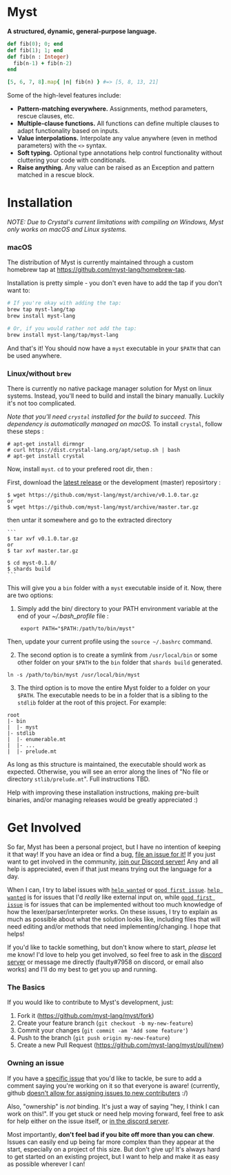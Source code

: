 # Myst

**A structured, dynamic, general-purpose language.**

```ruby
def fib(0); 0; end
def fib(1); 1; end
def fib(n : Integer)
  fib(n-1) + fib(n-2)
end

[5, 6, 7, 8].map{ |n| fib(n) } #=> [5, 8, 13, 21]
```

Some of the high-level features include:

- **Pattern-matching everywhere.** Assignments, method parameters, rescue clauses, etc.
- **Multiple-clause functions.** All functions can define multiple clauses to adapt functionality based on inputs.
- **Value interpolations.** Interpolate any value anywhere (even in method parameters) with the `<>` syntax.
- **Soft typing.** Optional type annotations help control functionality without cluttering your code with conditionals.
- **Raise anything.** Any value can be raised as an Exception and pattern matched in a rescue block.


# Installation

_NOTE: Due to Crystal's current limitations with compiling on Windows, Myst 
only works on macOS and Linux systems._

### macOS

The distribution of Myst is currently maintained through a custom homebrew tap at https://github.com/myst-lang/homebrew-tap.

Installation is pretty simple - you don't even have to add the tap if you don't want to:

```bash
# If you're okay with adding the tap:
brew tap myst-lang/tap
brew install myst-lang

# Or, if you would rather not add the tap:
brew install myst-lang/tap/myst-lang
```

And that's it! You should now have a `myst` executable in your `$PATH` that can be used anywhere.

### Linux/without `brew`

There is currently no native package manager solution for Myst on linux systems. Instead, you'll need to build and install the binary manually. Luckily it's not too complicated.

_Note that you'll need `crystal` installed for the build to succeed. This dependency is automatically managed on macOS._ To install `crystal`, follow these steps :

	# apt-get install dirmngr
	# curl https://dist.crystal-lang.org/apt/setup.sh | bash
	# apt-get install crystal

Now, install `myst`. `cd` to your prefered root dir, then :

First, download the [latest release](https://github.com/myst-lang/myst/releases/latest) or the development (master) reposirtory :

	$ wget https://github.com/myst-lang/myst/archive/v0.1.0.tar.gz
	or
	$ wget https://github.com/myst-lang/myst/archive/master.tar.gz

then untar it somewhere and go to the extracted directory

	```
	$ tar xvf v0.1.0.tar.gz
	or 
	$ tar xvf master.tar.gz
	
	$ cd myst-0.1.0/
	$ shards build
	```

This will give you a `bin` folder with a `myst` executable inside of it. Now, there are two options:

1. Simply add the bin/ directory to your PATH environment variable at the end
   of your *~/.bash_profile* file :

		export PATH="$PATH:/path/to/bin/myst"

  Then, update your current profile using the `source ~/.bashrc` command.

2. The second option is to create a symlink from `/usr/local/bin` or some other folder on your `$PATH` to the `bin` folder that `shards build` generated.

  ```
  ln -s /path/to/bin/myst /usr/local/bin/myst
  ```
  
3. The third option is to move the entire Myst folder to a folder on your `$PATH`. The executable needs to be in a folder that is a sibling to the `stdlib` folder at the root of this project. For example:

  ```
  root
  |- bin
  |  |- myst
  |- stdlib
  |  |- enumerable.mt
  |  |- ...
  |  |- prelude.mt
  ```

  As long as this structure is maintained, the executable should work as expected. Otherwise, you will see an error along the lines of "No file or directory `stlib/prelude.mt`". Full instructions TBD.

Help with improving these installation instructions, making pre-built binaries, and/or managing releases would be greatly appreciated :)


# Get Involved

So far, Myst has been a personal project, but I have no intention of keeping it that way! If you have an idea or find a bug, [file an issue for it!](https://github.com/myst-lang/myst/issues/new) If you just want to get involved in the community, [join our Discord server!](https://discord.gg/8FtMeac) Any and all help is appreciated, even if that just means trying out the language for a day.

When I can, I try to label issues with [`help wanted`](https://github.com/myst-lang/myst/labels/help%20wanted) or [`good first issue`](https://github.com/myst-lang/myst/labels/good%20first%20issue). [`help wanted`](https://github.com/myst-lang/myst/labels/help%20wanted) is for issues that I'd _really_ like external input on, while [`good first issue`](https://github.com/myst-lang/myst/labels/good%20first%20issue) is for issues that can be implemented without too much knowledge of how the lexer/parser/interpreter works. On these issues, I try to explain as much as possible about what the solution looks like, including files that will need editing and/or methods that need implementing/changing. I hope that helps!

If you'd like to tackle something, but don't know where to start, _please_ let me know! I'd love to help you get involved, so feel free to ask in the [discord server](https://discord.gg/8FtMeac) or message me directly (faulty#7958 on discord, or email also works) and I'll do my best to get you up and running.

### The Basics

If you would like to contribute to Myst's development, just:

1. Fork it (https://github.com/myst-lang/myst/fork)
2. Create your feature branch (`git checkout -b my-new-feature`)
3. Commit your changes (`git commit -am 'Add some feature'`)
4. Push to the branch (`git push origin my-new-feature`)
5. Create a new Pull Request (https://github.com/myst-lang/myst/pull/new)

### Owning an issue

If you have a [specific issue](https://github.com/myst-lang/myst/issues) that you'd like to tackle, be sure to add a comment saying you're working on it so that everyone is aware! (currently, github [doesn't allow for assigning issues to new contributers](https://github.com/isaacs/github/issues/100) :/)

Also, "ownership" is _not_ binding. It's just a way of saying "hey, I think I can work on this!". If you get stuck or need help moving forward, feel free to ask for help either on the issue itself, or [in the discord server](https://discord.gg/8FtMeac).

Most importantly, **don't feel bad if you bite off more than you can chew**. Issues can easily end up being far more complex than they appear at the start, especially on a project of this size. But don't give up! It's always hard to get started on an existing project, but I want to help and make it as easy as possible wherever I can!
